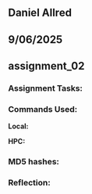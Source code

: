 ## Daniel Allred
## 9/06/2025
## assignment_02


### Assignment Tasks:


### Commands Used:

**Local:**

**HPC:**


### MD5 hashes:


### Reflection:
